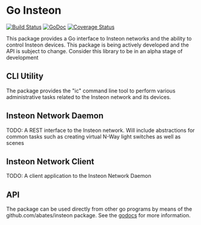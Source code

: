 # Go Insteon

[![Build Status](https://travis-ci.org/abates/insteon.svg?branch=master)](https://travis-ci.org/abates/insteon) [![GoDoc](https://godoc.org/github.com/abates/insteon?status.png)](https://godoc.org/github.com/abates/insteon) [![Coverage Status](https://coveralls.io/repos/github/abates/insteon/badge.svg?branch=master)](https://coveralls.io/github/abates/insteon?branch=master)

This package provides a Go interface to Insteon networks and the ability to
control Insteon devices. This package is being actively developed and the
API is subject to change. Consider this library to be in an alpha stage of
development

## CLI Utility

The package provides the "ic" command line tool to perform various
administrative tasks related to the Insteon network and its devices.

## Insteon Network Daemon
TODO: A REST interface to the Insteon network. Will include abstractions for
common tasks such as creating virtual N-Way light switches as well as scenes

## Insteon Network Client
TODO: A client application to the Insteon Network Daemon

## API

The package can be used directly from other go programs by means of the
github.com/abates/insteon package.  See the
[godocs](https://godoc.org/github.com/abates/insteon) for more information.
